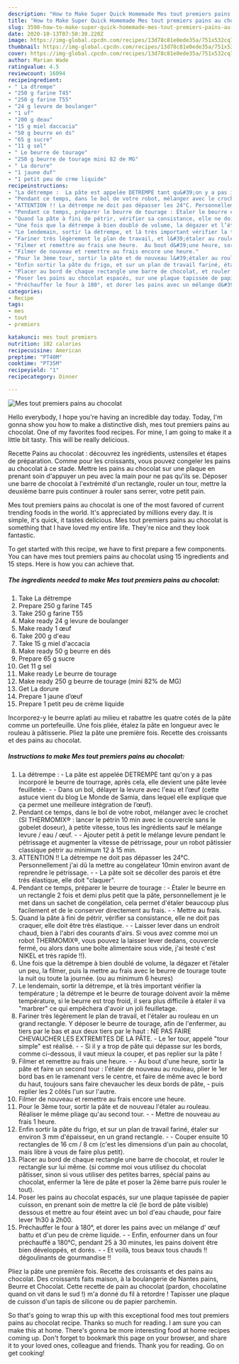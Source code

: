 ```yaml
---
description: "How to Make Super Quick Homemade Mes tout premiers pains au chocolat"
title: "How to Make Super Quick Homemade Mes tout premiers pains au chocolat"
slug: 3598-how-to-make-super-quick-homemade-mes-tout-premiers-pains-au-chocolat
date: 2020-10-13T07:50:30.220Z
image: https://img-global.cpcdn.com/recipes/13d78c81e0ede35a/751x532cq70/mes-tout-premiers-pains-au-chocolat-photo-principale-de-la-recette.jpg
thumbnail: https://img-global.cpcdn.com/recipes/13d78c81e0ede35a/751x532cq70/mes-tout-premiers-pains-au-chocolat-photo-principale-de-la-recette.jpg
cover: https://img-global.cpcdn.com/recipes/13d78c81e0ede35a/751x532cq70/mes-tout-premiers-pains-au-chocolat-photo-principale-de-la-recette.jpg
author: Marian Wade
ratingvalue: 4.5
reviewcount: 16094
recipeingredient:
- " La dtrempe"
- "250 g farine T45"
- "250 g farine T55"
- "24 g levure de boulanger"
- "1 uf"
- "200 g deau"
- "15 g miel daccacia"
- "50 g beurre en ds"
- "65 g sucre"
- "11 g sel"
- " Le beurre de tourage"
- "250 g beurre de tourage mini 82 de MG"
- " La dorure"
- "1 jaune duf"
- "1 petit peu de crme liquide"
recipeinstructions:
- "La détrempe :  La pâte est appelée DETREMPE tant qu&#39;on y a pas incorporé le beurre de tourrage, après cela, elle devient une pâte levée feuilletée.  Dans un bol, délayer la levure avec l&#39;eau et l’œuf (cette astuce vient du blog Le Monde de Samia, dans lequel elle explique que ça permet une meilleure intégration de l’œuf)."
- "Pendant ce temps, dans le bol de votre robot, mélanger avec le crochet (SI THERMOMIX® : lancer le pétrin 10 min avec le couvercle sans le gobelet doseur), à petite vitesse, tous les ingrédients sauf le mélange levure / eau / œuf.  Ajouter petit à petit le mélange levure pendant le pétrissage et augmenter la vitesse de pétrissage, pour un robot pâtissier classique pétrir au minimum 12 à 15 min."
- "ATTENTION !! La détrempe ne doit pas dépasser les 24°C. Personnellement j&#39;ai dû la mettre au congélateur 10min environ avant de reprendre le pétrissage.   La pâte soit se décoller des parois et être très élastique, elle doit &#34;claquer&#34;."
- "Pendant ce temps, préparer le beurre de tourage : Étaler le beurre en un rectangle 2 fois et demi plus petit que la pâte, personnellement je le met dans un sachet de congélation, cela permet d&#39;étaler beaucoup plus facilement et de le conserver directement au frais.  Mettre au frais."
- "Quand la pâte à fini de pétrir, vérifier sa consistance, elle ne doit pas craquer, elle doit être très élastique.  Laisser lever dans un endroit chaud, bien à l&#39;abri des courants d&#39;airs. Si vous avez comme moi un robot THERMOMIX®, vous pouvez la laisser lever dedans, couvercle fermé, ou alors dans une boîte alimentaire sous vide, j&#39;ai testé c&#39;est NIKEL et très rapide !!)."
- "Une fois que la détrempe à bien doublé de volume, la dégazer et l’étaler un peu, la filmer, puis la mettre au frais avec le beurre de tourage toute la nuit ou toute la journée. (ou au minimum 6 heures)"
- "Le lendemain, sortir la détrempe, et là très important vérifier la température ; la détrempe et le beurre de tourage doivent avoir la même température, si le beurre est trop froid, il sera plus difficile à étaler il va &#34;marbrer&#34; ce qui empêchera d&#39;avoir un joli feuilletage."
- "Fariner très légèrement le plan de travail, et l&#39;étaler au rouleau en un grand rectangle. Y déposer le beurre de tourage, afin de l&#39;enfermer, au tiers par le bas et aux deux tiers par le haut : NE PAS FAIRE CHEVAUCHER LES EXTREMITES DE LA PÂTE. Le 1er tour, appelé &#34;tour simple&#34; est réalisé.  Si il y a trop de pâte qui dépasse sur les bords, comme ci-dessous, il vaut mieux la couper, et pas replier sur la pâte !"
- "Filmer et remettre au frais une heure.  Au bout d&#39;une heure, sortir la pâte et faire un second tour : l&#39;étaler de nouveau au rouleau, plier le 1er bord bas en le ramenant vers le centre, et faire de même avec le bord du haut, toujours sans faire chevaucher les deux bords de pâte,  puis replier les 2 côtés l&#39;un sur l&#39;autre."
- "Filmer de nouveau et remettre au frais encore une heure."
- "Pour le 3ème tour, sortir la pâte et de nouveau l&#39;étaler au rouleau. Réaliser le même pliage qu&#39;au second tour.  Mettre de nouveau au frais 1 heure."
- "Enfin sortir la pâte du frigo, et sur un plan de travail fariné, étaler sur environ 3 mm d&#39;épaisseur, en un grand rectangle.  Couper ensuite 10 rectangles de 16 cm / 8 cm (c&#39;est les dimensions d&#39;un pain au chocolat, mais libre à vous de faire plus petit)."
- "Placer au bord de chaque rectangle une barre de chocolat, et rouler le rectangle sur lui même. (si comme moi vous utilisez du chocolat pâtisser, sinon si vous utiliser des petites barres, spécial pains au chocolat, enfermer la 1ère de pâte et poser la 2ème barre puis rouler le tout)."
- "Poser les pains au chocolat espacés, sur une plaque tapissée de papier cuisson, en prenant soin de mettre la clé (le bord de pâte visible) dessous et mettre au four éteint avec un bol d&#39;eau chaude, pour faire lever 1h30 à 2h00."
- "Préchauffer le four à 180°, et dorer les pains avec un mélange d&#39; œuf battu et d&#39;un peu de crème liquide.  Enfin, enfourner dans un four préchauffé a 180°C, pendant 25 à 30 minutes, les pains doivent être bien développés, et dorés.  Et voilà, tous beaux tous chauds !! dégoulinants de gourmandise !!"
categories:
- Recipe
tags:
- mes
- tout
- premiers

katakunci: mes tout premiers 
nutrition: 102 calories
recipecuisine: American
preptime: "PT40M"
cooktime: "PT35M"
recipeyield: "1"
recipecategory: Dinner

---
```



![Mes tout premiers pains au chocolat](https://img-global.cpcdn.com/recipes/13d78c81e0ede35a/751x532cq70/mes-tout-premiers-pains-au-chocolat-photo-principale-de-la-recette.jpg)

Hello everybody, I hope you're having an incredible day today. Today, I'm gonna show you how to make a distinctive dish, mes tout premiers pains au chocolat. One of my favorites food recipes. For mine, I am going to make it a little bit tasty. This will be really delicious.

Recette Pains au chocolat : découvrez les ingrédients, ustensiles et étapes de préparation. Comme pour les croissants, vous pouvez congeler les pains au chocolat à ce stade. Mettre les pains au chocolat sur une plaque en prenant soin d&#39;appuyer un peu avec la main pour ne pas qu&#39;ils se. Déposer une barre de chocolat à l&#39;extrémité d&#39;un rectangle, rouler un tour, mettre la deuxième barre puis continuer à rouler sans serrer, votre petit pain.

Mes tout premiers pains au chocolat is one of the most favored of current trending foods in the world. It's appreciated by millions every day. It is simple, it's quick, it tastes delicious. Mes tout premiers pains au chocolat is something that I have loved my entire life. They're nice and they look fantastic.


To get started with this recipe, we have to first prepare a few components. You can have mes tout premiers pains au chocolat using 15 ingredients and 15 steps. Here is how you can achieve that.

<!--inarticleads1-->

##### The ingredients needed to make Mes tout premiers pains au chocolat:

1. Take  La détrempe
1. Prepare 250 g farine T45
1. Take 250 g farine T55
1. Make ready 24 g levure de boulanger
1. Make ready 1 œuf
1. Take 200 g d&#39;eau
1. Take 15 g miel d&#39;accacia
1. Make ready 50 g beurre en dés
1. Prepare 65 g sucre
1. Get 11 g sel
1. Make ready  Le beurre de tourage
1. Make ready 250 g beurre de tourage (mini 82% de MG)
1. Get  La dorure
1. Prepare 1 jaune d’œuf
1. Prepare 1 petit peu de crème liquide


Incorporez-y le beurre aplati au milieu et rabattre les quatre cotés de la pâte comme un portefeuille. Une fois pliée, étalez la pâte en longueur avec le rouleau à pâtisserie. Pliez la pâte une première fois. Recette des croissants et des pains au chocolat. 

<!--inarticleads2-->

##### Instructions to make Mes tout premiers pains au chocolat:

1. La détrempe :  - La pâte est appelée DETREMPE tant qu&#39;on y a pas incorporé le beurre de tourrage, après cela, elle devient une pâte levée feuilletée. -  - Dans un bol, délayer la levure avec l&#39;eau et l’œuf (cette astuce vient du blog Le Monde de Samia, dans lequel elle explique que ça permet une meilleure intégration de l’œuf).
1. Pendant ce temps, dans le bol de votre robot, mélanger avec le crochet (SI THERMOMIX® : lancer le pétrin 10 min avec le couvercle sans le gobelet doseur), à petite vitesse, tous les ingrédients sauf le mélange levure / eau / œuf. -  - Ajouter petit à petit le mélange levure pendant le pétrissage et augmenter la vitesse de pétrissage, pour un robot pâtissier classique pétrir au minimum 12 à 15 min.
1. ATTENTION !! La détrempe ne doit pas dépasser les 24°C. Personnellement j&#39;ai dû la mettre au congélateur 10min environ avant de reprendre le pétrissage.  -  - La pâte soit se décoller des parois et être très élastique, elle doit &#34;claquer&#34;.
1. Pendant ce temps, préparer le beurre de tourage : - Étaler le beurre en un rectangle 2 fois et demi plus petit que la pâte, personnellement je le met dans un sachet de congélation, cela permet d&#39;étaler beaucoup plus facilement et de le conserver directement au frais. -  - Mettre au frais.
1. Quand la pâte à fini de pétrir, vérifier sa consistance, elle ne doit pas craquer, elle doit être très élastique. -  - Laisser lever dans un endroit chaud, bien à l&#39;abri des courants d&#39;airs. Si vous avez comme moi un robot THERMOMIX®, vous pouvez la laisser lever dedans, couvercle fermé, ou alors dans une boîte alimentaire sous vide, j&#39;ai testé c&#39;est NIKEL et très rapide !!).
1. Une fois que la détrempe à bien doublé de volume, la dégazer et l’étaler un peu, la filmer, puis la mettre au frais avec le beurre de tourage toute la nuit ou toute la journée. (ou au minimum 6 heures)
1. Le lendemain, sortir la détrempe, et là très important vérifier la température ; la détrempe et le beurre de tourage doivent avoir la même température, si le beurre est trop froid, il sera plus difficile à étaler il va &#34;marbrer&#34; ce qui empêchera d&#39;avoir un joli feuilletage.
1. Fariner très légèrement le plan de travail, et l&#39;étaler au rouleau en un grand rectangle. Y déposer le beurre de tourage, afin de l&#39;enfermer, au tiers par le bas et aux deux tiers par le haut : NE PAS FAIRE CHEVAUCHER LES EXTREMITES DE LA PÂTE. - Le 1er tour, appelé &#34;tour simple&#34; est réalisé. -  - Si il y a trop de pâte qui dépasse sur les bords, comme ci-dessous, il vaut mieux la couper, et pas replier sur la pâte !
1. Filmer et remettre au frais une heure. -  - Au bout d&#39;une heure, sortir la pâte et faire un second tour : l&#39;étaler de nouveau au rouleau, plier le 1er bord bas en le ramenant vers le centre, et faire de même avec le bord du haut, toujours sans faire chevaucher les deux bords de pâte,  - puis replier les 2 côtés l&#39;un sur l&#39;autre.
1. Filmer de nouveau et remettre au frais encore une heure.
1. Pour le 3ème tour, sortir la pâte et de nouveau l&#39;étaler au rouleau. Réaliser le même pliage qu&#39;au second tour. -  - Mettre de nouveau au frais 1 heure.
1. Enfin sortir la pâte du frigo, et sur un plan de travail fariné, étaler sur environ 3 mm d&#39;épaisseur, en un grand rectangle. -  - Couper ensuite 10 rectangles de 16 cm / 8 cm (c&#39;est les dimensions d&#39;un pain au chocolat, mais libre à vous de faire plus petit).
1. Placer au bord de chaque rectangle une barre de chocolat, et rouler le rectangle sur lui même. (si comme moi vous utilisez du chocolat pâtisser, sinon si vous utiliser des petites barres, spécial pains au chocolat, enfermer la 1ère de pâte et poser la 2ème barre puis rouler le tout).
1. Poser les pains au chocolat espacés, sur une plaque tapissée de papier cuisson, en prenant soin de mettre la clé (le bord de pâte visible) dessous et mettre au four éteint avec un bol d&#39;eau chaude, pour faire lever 1h30 à 2h00.
1. Préchauffer le four à 180°, et dorer les pains avec un mélange d&#39; œuf battu et d&#39;un peu de crème liquide. -  - Enfin, enfourner dans un four préchauffé a 180°C, pendant 25 à 30 minutes, les pains doivent être bien développés, et dorés. -  - Et voilà, tous beaux tous chauds !! dégoulinants de gourmandise !!


Pliez la pâte une première fois. Recette des croissants et des pains au chocolat. Des croissants faits maison, à la boulangerie de Nantes pains, Beurre et Chocolat. Cette recette de pain au chocolat (pardon, chocolatine quand on vit dans le sud !) m&#39;a donné du fil à retordre ! Tapisser une plaque de cuisson d&#39;un tapis de silicone ou de papier parchemin. 

So that's going to wrap this up with this exceptional food mes tout premiers pains au chocolat recipe. Thanks so much for reading. I am sure you can make this at home. There's gonna be more interesting food at home recipes coming up. Don't forget to bookmark this page on your browser, and share it to your loved ones, colleague and friends. Thank you for reading. Go on get cooking!

